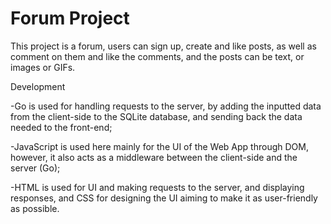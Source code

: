 # Forum Project

This project is a forum, users can sign up, create and like posts, as well as comment on them and like the comments, and the posts can be text, or images or GIFs. 

Development

-Go is used for handling requests to the server, by adding the inputted data from the client-side to the SQLite database, and sending back the data needed to the front-end;

-JavaScript is used here mainly for the UI of the Web App through DOM, however, it also acts as a middleware between the client-side and the server (Go);

-HTML is used for UI and making requests to the server, and displaying responses, and CSS for designing the UI aiming to make it as user-friendly as possible.
